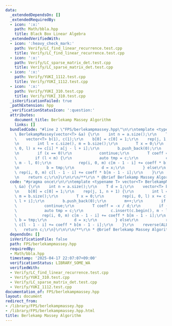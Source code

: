 ```yaml
---
data:
  _extendedDependsOn: []
  _extendedRequiredBy:
  - icon: ':x:'
    path: Math/bbla.hpp
    title: Black Box Linear Algebra
  _extendedVerifiedWith:
  - icon: ':heavy_check_mark:'
    path: Verify/LC_find_linear_recurrence.test.cpp
    title: Verify/LC_find_linear_recurrence.test.cpp
  - icon: ':x:'
    path: Verify/LC_sparse_matrix_det.test.cpp
    title: Verify/LC_sparse_matrix_det.test.cpp
  - icon: ':x:'
    path: Verify/YUKI_1112.test.cpp
    title: Verify/YUKI_1112.test.cpp
  - icon: ':x:'
    path: Verify/YUKI_310.test.cpp
    title: Verify/YUKI_310.test.cpp
  _isVerificationFailed: true
  _pathExtension: hpp
  _verificationStatusIcon: ':question:'
  attributes:
    document_title: Berlekamp Massey Algorithm
    links: []
  bundledCode: "#line 2 \"FPS/berlekampmassey.hpp\"\n\r\ntemplate <typename T> vector<T>\
    \ BerlekampMassey(vector<T> &a) {\r\n    int n = a.size();\r\n    T d = 1;\r\n\
    \    vector<T> b(1), c(1);\r\n    b[0] = c[0] = 1;\r\n    rep(j, 1, n + 1) {\r\
    \n        int l = c.size(), m = b.size();\r\n        T x = 0;\r\n        rep(i,\
    \ 0, l) x += c[i] * a[j - l + i];\r\n        b.push_back(0);\r\n        m++;\r\
    \n        if (x == 0)\r\n            continue;\r\n        T coeff = -x / d;\r\n\
    \        if (l < m) {\r\n            auto tmp = c;\r\n            c.insert(c.begin(),\
    \ m - l, 0);\r\n            rep(i, 0, m) c[m - 1 - i] += coeff * b[m - 1 - i];\r\
    \n            b = tmp;\r\n            d = x;\r\n        } else\r\n           \
    \ rep(i, 0, m) c[l - 1 - i] += coeff * b[m - 1 - i];\r\n    }\r\n    reverse(ALL(c));\r\
    \n    return c;\r\n}\r\n\r\n/**\r\n * @brief Berlekamp Massey Algorithm\r\n */\n"
  code: "#pragma once\r\n\r\ntemplate <typename T> vector<T> BerlekampMassey(vector<T>\
    \ &a) {\r\n    int n = a.size();\r\n    T d = 1;\r\n    vector<T> b(1), c(1);\r\
    \n    b[0] = c[0] = 1;\r\n    rep(j, 1, n + 1) {\r\n        int l = c.size(),\
    \ m = b.size();\r\n        T x = 0;\r\n        rep(i, 0, l) x += c[i] * a[j -\
    \ l + i];\r\n        b.push_back(0);\r\n        m++;\r\n        if (x == 0)\r\n\
    \            continue;\r\n        T coeff = -x / d;\r\n        if (l < m) {\r\n\
    \            auto tmp = c;\r\n            c.insert(c.begin(), m - l, 0);\r\n \
    \           rep(i, 0, m) c[m - 1 - i] += coeff * b[m - 1 - i];\r\n           \
    \ b = tmp;\r\n            d = x;\r\n        } else\r\n            rep(i, 0, m)\
    \ c[l - 1 - i] += coeff * b[m - 1 - i];\r\n    }\r\n    reverse(ALL(c));\r\n \
    \   return c;\r\n}\r\n\r\n/**\r\n * @brief Berlekamp Massey Algorithm\r\n */"
  dependsOn: []
  isVerificationFile: false
  path: FPS/berlekampmassey.hpp
  requiredBy:
  - Math/bbla.hpp
  timestamp: '2025-04-17 22:07:07+09:00'
  verificationStatus: LIBRARY_SOME_WA
  verifiedWith:
  - Verify/LC_find_linear_recurrence.test.cpp
  - Verify/YUKI_310.test.cpp
  - Verify/LC_sparse_matrix_det.test.cpp
  - Verify/YUKI_1112.test.cpp
documentation_of: FPS/berlekampmassey.hpp
layout: document
redirect_from:
- /library/FPS/berlekampmassey.hpp
- /library/FPS/berlekampmassey.hpp.html
title: Berlekamp Massey Algorithm
---
```

